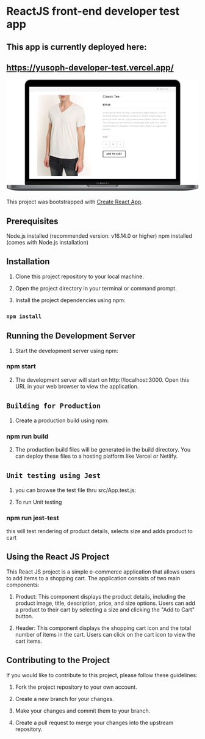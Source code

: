# ReactJS front-end developer test app

## This app is currently deployed here:

## https://yusoph-developer-test.vercel.app/

![alt text](https://github.com/yusoph-dev/frontend-developer-test/blob/main/public/laptop-ui.png?raw=true)

This project was bootstrapped with [Create React App](https://github.com/facebook/create-react-app).

## Prerequisites

Node.js installed (recommended version: v16.14.0 or higher)
npm installed (comes with Node.js installation)

## Installation

1. Clone this project repository to your local machine.

2. Open the project directory in your terminal or command prompt.

3. Install the project dependencies using npm:

### `npm install`

## Running the Development Server

1. Start the development server using npm:

### npm start

2. The development server will start on http://localhost:3000. Open this URL in your web browser to view the application.

## `Building for Production`

1. Create a production build using npm:

### npm run build

2. The production build files will be generated in the build directory. You can deploy these files to a hosting platform like Vercel or Netlify.

## `Unit testing using Jest`

1. you can browse the test file thru src/App.test.js:

2. To run Unit testing

### npm run jest-test

this will test rendering of product details, selects size and adds product to cart

## Using the React JS Project

This React JS project is a simple e-commerce application that allows users to add items to a shopping cart. The application consists of two main components:

1. Product: This component displays the product details, including the product image, title, description, price, and size options. Users can add a product to their cart by selecting a size and clicking the "Add to Cart" button.

2. Header: This component displays the shopping cart icon and the total number of items in the cart. Users can click on the cart icon to view the cart items.

## Contributing to the Project

If you would like to contribute to this project, please follow these guidelines:

1. Fork the project repository to your own account.

2. Create a new branch for your changes.

3. Make your changes and commit them to your branch.

4. Create a pull request to merge your changes into the upstream repository.
